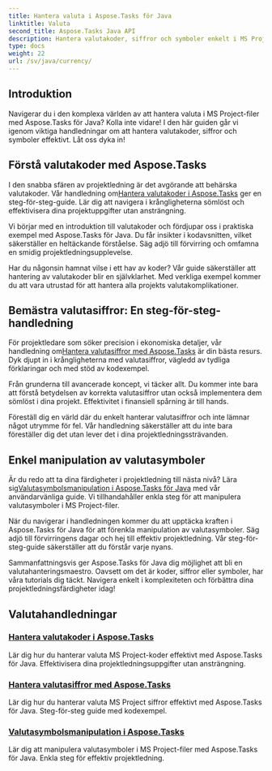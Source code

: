 ```yaml
---
title: Hantera valuta i Aspose.Tasks för Java
linktitle: Valuta
second_title: Aspose.Tasks Java API
description: Hantera valutakoder, siffror och symboler enkelt i MS Project-filer med Aspose.Tasks för Java. Effektivisera projekthanteringen med enkla handledningar.
type: docs
weight: 22
url: /sv/java/currency/
---
```


## Introduktion

Navigerar du i den komplexa världen av att hantera valuta i MS Project-filer med Aspose.Tasks för Java? Kolla inte vidare! I den här guiden går vi igenom viktiga handledningar om att hantera valutakoder, siffror och symboler effektivt. Låt oss dyka in!

## Förstå valutakoder med Aspose.Tasks

 I den snabba sfären av projektledning är det avgörande att behärska valutakoder. Vår handledning om[Hantera valutakoder i Aspose.Tasks](./currency-codes/) ger en steg-för-steg-guide. Lär dig att navigera i krångligheterna sömlöst och effektivisera dina projektuppgifter utan ansträngning.

Vi börjar med en introduktion till valutakoder och fördjupar oss i praktiska exempel med Aspose.Tasks för Java. Du får insikter i kodavsnitten, vilket säkerställer en heltäckande förståelse. Säg adjö till förvirring och omfamna en smidig projektledningsupplevelse.

Har du någonsin hamnat vilse i ett hav av koder? Vår guide säkerställer att hantering av valutakoder blir en självklarhet. Med verkliga exempel kommer du att vara utrustad för att hantera alla projekts valutakomplikationer.

## Bemästra valutasiffror: En steg-för-steg-handledning

 För projektledare som söker precision i ekonomiska detaljer, vår handledning om[Hantera valutasiffror med Aspose.Tasks](./currency-digits/) är din bästa resurs. Dyk djupt in i krångligheterna med valutasiffror, vägledd av tydliga förklaringar och med stöd av kodexempel.

Från grunderna till avancerade koncept, vi täcker allt. Du kommer inte bara att förstå betydelsen av korrekta valutasiffror utan också implementera dem sömlöst i dina projekt. Effektivitet i finansiell spårning är till hands.

Föreställ dig en värld där du enkelt hanterar valutasiffror och inte lämnar något utrymme för fel. Vår handledning säkerställer att du inte bara föreställer dig det utan lever det i dina projektledningssträvanden.

## Enkel manipulation av valutasymboler

 Är du redo att ta dina färdigheter i projektledning till nästa nivå? Lära sig[Valutasymbolsmanipulation i Aspose.Tasks för Java](./currency-symbols/) med vår användarvänliga guide. Vi tillhandahåller enkla steg för att manipulera valutasymboler i MS Project-filer.

När du navigerar i handledningen kommer du att upptäcka kraften i Aspose.Tasks för Java för att förenkla manipulation av valutasymboler. Säg adjö till förvirringens dagar och hej till effektiv projektledning. Vår steg-för-steg-guide säkerställer att du förstår varje nyans.

Sammanfattningsvis ger Aspose.Tasks för Java dig möjlighet att bli en valutahanteringsmaestro. Oavsett om det är koder, siffror eller symboler, har våra tutorials dig täckt. Navigera enkelt i komplexiteten och förbättra dina projektledningsfärdigheter idag!

## Valutahandledningar
### [Hantera valutakoder i Aspose.Tasks](./currency-codes/)
Lär dig hur du hanterar valuta MS Project-koder effektivt med Aspose.Tasks för Java. Effektivisera dina projektledningsuppgifter utan ansträngning.
### [Hantera valutasiffror med Aspose.Tasks](./currency-digits/)
Lär dig hur du hanterar valuta MS Project siffror effektivt med Aspose.Tasks för Java. Steg-för-steg guide med kodexempel.
### [Valutasymbolsmanipulation i Aspose.Tasks](./currency-symbols/)
Lär dig att manipulera valutasymboler i MS Project-filer med Aspose.Tasks för Java. Enkla steg för effektiv projektledning.